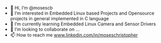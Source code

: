 - 👋 Hi, I’m @mosescb
- 👀 I’m interested in Embedded Linux based Projects and Opensource projects in general implemented in C language
- 🌱 I’m currently learning Embedded Linux Camera and Sensor Drivers
- 💞️ I’m looking to collaborate on ...
- 📫 How to reach me www.linkedin.com/in/moseschristopher

<!---
mosescb/mosescb is a ✨ special ✨ repository because its `README.md` (this file) appears on your GitHub profile.
You can click the Preview link to take a look at your changes.
--->
